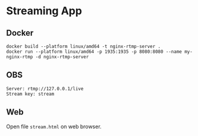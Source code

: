 # Streaming App

## Docker
```
docker build --platform linux/amd64 -t nginx-rtmp-server .
docker run --platform linux/amd64 -p 1935:1935 -p 8080:8080 --name my-nginx-rtmp -d nginx-rtmp-server
```

## OBS
```
Server: rtmp://127.0.0.1/live
Stream key: stream
```

## Web

Open file `stream.html` on web browser.